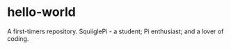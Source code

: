 # hello-world
A first-timers repository.
SquiiglePi - a student; Pi enthusiast; and a lover of coding.
